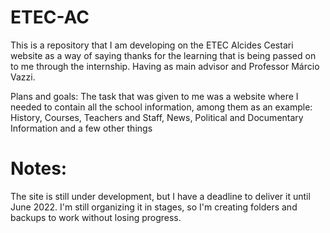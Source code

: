 # ETEC-AC

  This is a repository that I am developing on the ETEC Alcides Cestari website as a way of saying thanks for the learning that is being passed on to me through the internship. Having as main advisor and Professor Márcio Vazzi.

Plans and goals:
  The task that was given to me was a website where I needed to contain all the school information, among them as an example:
History, Courses, Teachers and Staff, News, Political and Documentary Information and a few other things

# Notes:
The site is still under development, but I have a deadline to deliver it until June 2022. I'm still organizing it in stages, so I'm creating folders and backups to work without losing progress.
